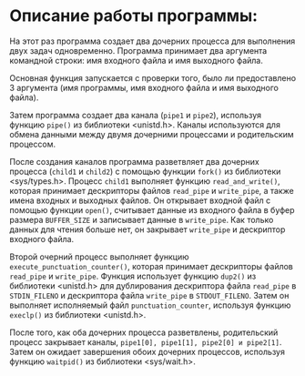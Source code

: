 # Описание работы программы:
На этот раз программа создает два дочерних процесса для выполнения двух задач одновременно. Программа принимает два аргумента командной строки: имя входного файла и имя выходного файла.

Основная функция запускается с проверки того, было ли предоставлено 3 аргумента (имя программы, имя входного файла и имя выходного файла).

Затем программа создает два канала (`pipe1` и `pipe2`), используя функцию `pipe()` из библиотеки <unistd.h>. Каналы используются для обмена данными между двумя дочерними процессами и родительским процессом.

После создания каналов программа разветвляет два дочерних процесса (`child1` и `child2`) с помощью функции `fork()` из библиотеки <sys/types.h>. 
Процесс `child1` выполняет функцию `read_and_write()`, которая принимает дескрипторы файлов `read_pipe` и `write_pipe`, а также имена входных и выходных файлов. Он открывает входной файл с помощью функции `open()`, считывает данные из входного файла в буфер размера `BUFFER_SIZE` и записывает данные в `write_pipe`. Как только данных для чтения больше нет, он закрывает `write_pipe` и дескриптор входного файла.

Второй очерний процесс выполняет функцию `execute_punctuation_counter()`, которая принимает дескрипторы файлов `read_pipe` и `write_pipe`. Функция использует функцию `dup2()` из библиотеки <unistd.h> для дублирования дескриптора файла `read_pipe` в `STDIN_FILENO` и дескриптора файла `write_pipe` в `STDOUT_FILENO`. Затем он выполняет исполняемый файл `punctuation_counter`, используя функцию `execlp()` из библиотеки <unistd.h>.

После того, как оба дочерних процесса разветвлены, родительский процесс закрывает каналы, `pipe1[0], pipe1[1], pipe2[0] и pipe2[1]`. Затем он ожидает завершения обоих дочерних процессов, используя функцию `waitpid()` из библиотеки <sys/wait.h>.
